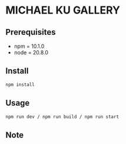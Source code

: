 # MICHAEL KU GALLERY #

## Prerequisites ##

- npm = 10.1.0
- node = 20.8.0

## Install ##

```sh
npm install
```

## Usage ##

```sh
npm run dev / npm run build / npm run start
```

## Note ##

  